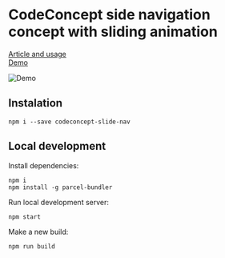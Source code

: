 # CodeConcept side navigation concept with sliding animation

[Article and usage](http://codeconcept.co/concepts/side-navigation)  
[Demo](http://codeconcept.co/demo/side-navigation/index.html)

![Demo](https://res.cloudinary.com/codeconcept/image/upload/v1531479054/navigation.gif)

## Instalation

```
npm i --save codeconcept-slide-nav
```

## Local development

Install dependencies:

```
npm i
npm install -g parcel-bundler
```

Run local development server:

```
npm start
```

Make a new build:

```
npm run build
```

